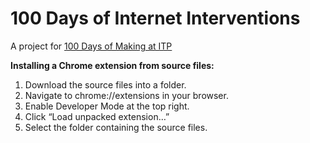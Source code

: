 # 100 Days of Internet Interventions

A project for [100 Days of Making at ITP](https://100daysitp2017.tumblr.com/)


__Installing a Chrome extension from source files:__

1. Download the source files into a folder.
2. Navigate to chrome://extensions in your browser.
3. Enable Developer Mode at the top right.
4. Click “Load unpacked extension…”
5. Select the folder containing the source files.
